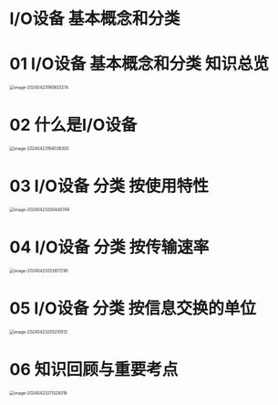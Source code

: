 # I/O设备 基本概念和分类



# 01 I/O设备 基本概念和分类 知识总览

<img src="https://cvp.oss-cn-shanghai.aliyuncs.com/picgo/202404231908378.png" alt="image-20240423190803274" style="zoom:50%;" />



# 02 什么是I/O设备

<img src="https://cvp.oss-cn-shanghai.aliyuncs.com/picgo/202404231940440.png" alt="image-20240423194038300" style="zoom:50%;" />



# 03 I/O设备 分类 按使用特性

<img src="https://cvp.oss-cn-shanghai.aliyuncs.com/picgo/202404232004843.png" alt="image-20240423200440749" style="zoom:50%;" />



# 04 I/O设备 分类 按传输速率

<img src="https://cvp.oss-cn-shanghai.aliyuncs.com/picgo/202404232026390.png" alt="image-20240423202617295" style="zoom:50%;" />



# 05 I/O设备 分类 按信息交换的单位

<img src="https://cvp.oss-cn-shanghai.aliyuncs.com/picgo/202404232052612.png" alt="image-20240423205210512" style="zoom:50%;" />



# 06 知识回顾与重要考点

<img src="https://cvp.oss-cn-shanghai.aliyuncs.com/picgo/202404232113119.png" alt="image-20240423211324019" style="zoom:50%;" />
